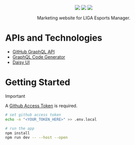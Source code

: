 <div align="center">
  <p>
    <a href="https://discord.gg/ZaEwHfDD5N"><img src="https://img.shields.io/discord/1296858234853789826?style=for-the-badge&label=Discord&logo=discord&logoColor=white" /></a>
    <a href="https://playliga.gg/#/#download"><img src="https://img.shields.io/badge/download-latest-salmon?style=for-the-badge&logo=github" /></a>
    <a href="https://github.com/playliga/prototype/milestones"><img src="https://img.shields.io/badge/view_the-roadmap-blue?style=for-the-badge&logo=rocket&logoColor=white" /></a>
  </p>
  <p>Marketing website for LIGA Esports Manager.</p>
</div>

# APIs and Technologies

- [GitHub GraphQL API](https://docs.github.com/en/graphql)
- [GraphQL Code Generator](https://the-guild.dev/graphql/codegen)
- [Daisy UI](https://daisyui.com/)

# Getting Started

> [!IMPORTANT]
> A [Github Access Token](https://github.com/settings/tokens) is required.

```bash
# set github access token
echo -n "<YOUR_TOKEN_HERE>" >> .env.local

# run the app
npm install
npm run dev -- --host --open
```
